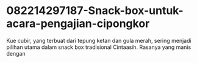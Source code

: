 # 082214297187-Snack-box-untuk-acara-pengajian-cipongkor
Kue cubir, yang terbuat dari tepung ketan dan gula merah, sering menjadi pilihan utama dalam snack box tradisional Cintaasih. Rasanya yang manis dengan 
